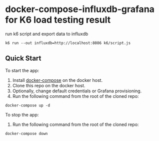 # docker-compose-influxdb-grafana for K6 load testing result

run k6 script and export data to influxdb 
```
k6 run --out influxdb=http://localhost:8086 k6/script.js
```

## Quick Start

To start the app:

1. Install [docker-compose](https://docs.docker.com/compose/install/) on the docker host.
1. Clone this repo on the docker host.
1. Optionally, change default credentials or Grafana provisioning.
1. Run the following command from the root of the cloned repo:
```
docker-compose up -d
```

To stop the app:

1. Run the following command from the root of the cloned repo:
```
docker-compose down
```
